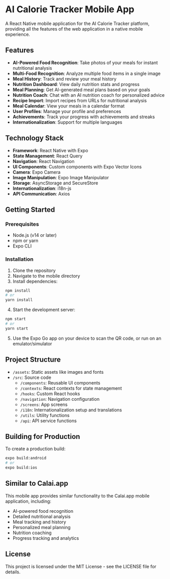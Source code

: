 # AI Calorie Tracker Mobile App

A React Native mobile application for the AI Calorie Tracker platform, providing all the features of the web application in a native mobile experience.

## Features

- **AI-Powered Food Recognition**: Take photos of your meals for instant nutritional analysis
- **Multi-Food Recognition**: Analyze multiple food items in a single image
- **Meal History**: Track and review your meal history
- **Nutrition Dashboard**: View daily nutrition stats and progress
- **Meal Planning**: Get AI-generated meal plans based on your goals
- **Nutrition Coach**: Chat with an AI nutrition coach for personalized advice
- **Recipe Import**: Import recipes from URLs for nutritional analysis
- **Meal Calendar**: View your meals in a calendar format
- **User Profiles**: Manage your profile and preferences
- **Achievements**: Track your progress with achievements and streaks
- **Internationalization**: Support for multiple languages

## Technology Stack

- **Framework**: React Native with Expo
- **State Management**: React Query
- **Navigation**: React Navigation
- **UI Components**: Custom components with Expo Vector Icons
- **Camera**: Expo Camera
- **Image Manipulation**: Expo Image Manipulator
- **Storage**: AsyncStorage and SecureStore
- **Internationalization**: i18n-js
- **API Communication**: Axios

## Getting Started

### Prerequisites

- Node.js (v14 or later)
- npm or yarn
- Expo CLI

### Installation

1. Clone the repository
2. Navigate to the mobile directory
3. Install dependencies:

```bash
npm install
# or
yarn install
```

4. Start the development server:

```bash
npm start
# or
yarn start
```

5. Use the Expo Go app on your device to scan the QR code, or run on an emulator/simulator

## Project Structure

- `/assets`: Static assets like images and fonts
- `/src`: Source code
  - `/components`: Reusable UI components
  - `/contexts`: React contexts for state management
  - `/hooks`: Custom React hooks
  - `/navigation`: Navigation configuration
  - `/screens`: App screens
  - `/i18n`: Internationalization setup and translations
  - `/utils`: Utility functions
  - `/api`: API service functions

## Building for Production

To create a production build:

```bash
expo build:android
# or
expo build:ios
```

## Similar to Calai.app

This mobile app provides similar functionality to the Calai.app mobile application, including:

- AI-powered food recognition
- Detailed nutritional analysis
- Meal tracking and history
- Personalized meal planning
- Nutrition coaching
- Progress tracking and analytics

## License

This project is licensed under the MIT License - see the LICENSE file for details.